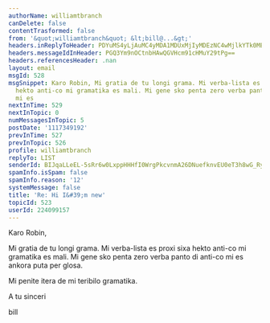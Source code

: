 ```yaml
---
authorName: williamtbranch
canDelete: false
contentTrasformed: false
from: '&quot;williamtbranch&quot; &lt;bill@...&gt;'
headers.inReplyToHeader: PDYuMS4yLjAuMC4yMDA1MDUxMjIyMDEzNC4wMjlkYTk0MEBwby5wYWNpZmljLm5ldC5hdT4=
headers.messageIdInHeader: PGQ3Ym9nOCtnbHAwQGVHcm91cHMuY29tPg==
headers.referencesHeader: .nan
layout: email
msgId: 528
msgSnippet: Karo Robin, Mi gratia de tu longi grama. Mi verba-lista es proxi sixa
  hekto anti-co mi gramatika es mali. Mi gene sko penta zero verba panto di anti-co
  mi es
nextInTime: 529
nextInTopic: 0
numMessagesInTopic: 5
postDate: '1117349192'
prevInTime: 527
prevInTopic: 526
profile: williamtbranch
replyTo: LIST
senderId: BIJqaLLeEL-5sRr6w0LxppHHHfI0WrgPkcvnmA26DNuefknvEU0eT3h8wG_RyCwTaMIlAycrlFNvk9r_2TUq5GrDCSRzmfaZ4jK6rLrJvuVbaQ
spamInfo.isSpam: false
spamInfo.reason: '12'
systemMessage: false
title: 'Re: Hi I&#39;m new'
topicId: 523
userId: 224099157
---
```


Karo Robin,

Mi gratia de tu longi grama. Mi verba-lista es proxi sixa hekto
anti-co mi gramatika es mali. Mi gene sko penta zero verba panto di
anti-co mi es ankora puta per glosa.

Mi penite itera de mi teribilo gramatika.

A tu sinceri

bill




